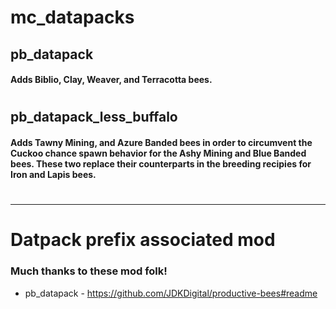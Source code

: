 # mc_datapacks

## pb_datapack
#### Adds Biblio, Clay, Weaver, and Terracotta bees.
#
## pb_datapack_less_buffalo
#### Adds Tawny Mining, and Azure Banded bees in order to circumvent the Cuckoo chance spawn behavior for the Ashy Mining and Blue Banded bees. These two replace their counterparts in the breeding recipies for Iron and Lapis bees.

#

*** 
# Datpack prefix associated mod
### Much thanks to these mod folk!
- pb_datapack - https://github.com/JDKDigital/productive-bees#readme
